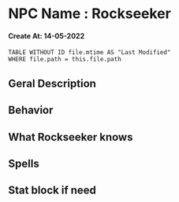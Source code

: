# NPC Name : Rockseeker
#### Create At: 14-05-2022
```dataview  
TABLE WITHOUT ID file.mtime AS "Last Modified"  
WHERE file.path = this.file.path  
```

## Geral Description


## Behavior


## What Rockseeker knows


## Spells



## Stat block if need

